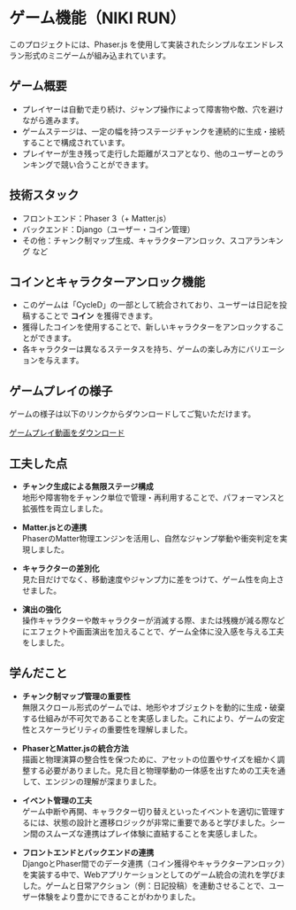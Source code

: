 # ゲーム機能（NIKI RUN）

このプロジェクトには、Phaser.js を使用して実装されたシンプルなエンドレスラン形式のミニゲームが組み込まれています。


## ゲーム概要

- プレイヤーは自動で走り続け、ジャンプ操作によって障害物や敵、穴を避けながら進みます。
- ゲームステージは、一定の幅を持つステージチャンクを連続的に生成・接続することで構成されています。
- プレイヤーが生き残って走行した距離がスコアとなり、他のユーザーとのランキングで競い合うことができます。

## 技術スタック
- フロントエンド：Phaser 3（+ Matter.js）
- バックエンド：Django（ユーザー・コイン管理）
- その他：チャンク制マップ生成、キャラクターアンロック、スコアランキング など

## コインとキャラクターアンロック機能

- このゲームは「CycleD」の一部として統合されており、ユーザーは日記を投稿することで **コイン** を獲得できます。
- 獲得したコインを使用することで、新しいキャラクターをアンロックすることができます。
- 各キャラクターは異なるステータスを持ち、ゲームの楽しみ方にバリエーションを与えます。

## ゲームプレイの様子

ゲームの様子は以下のリンクからダウンロードしてご覧いただけます。

[ゲームプレイ動画をダウンロード](./gameplay.mov)


## 工夫した点

- **チャンク生成による無限ステージ構成**  
  地形や障害物をチャンク単位で管理・再利用することで、パフォーマンスと拡張性を両立しました。

- **Matter.jsとの連携**  
  PhaserのMatter物理エンジンを活用し、自然なジャンプ挙動や衝突判定を実現しました。

- **キャラクターの差別化**  
  見た目だけでなく、移動速度やジャンプ力に差をつけて、ゲーム性を向上させました。

- **演出の強化**  
  操作キャラクターや敵キャラクターが消滅する際、または残機が減る際などにエフェクトや画面演出を加えることで、ゲーム全体に没入感を与える工夫をしました。


## 学んだこと

- **チャンク制マップ管理の重要性**  
  無限スクロール形式のゲームでは、地形やオブジェクトを動的に生成・破棄する仕組みが不可欠であることを実感しました。これにより、ゲームの安定性とスケーラビリティの重要性を理解しました。

- **PhaserとMatter.jsの統合方法**  
  描画と物理演算の整合性を保つために、アセットの位置やサイズを細かく調整する必要がありました。見た目と物理挙動の一体感を出すための工夫を通して、エンジンの理解が深まりました。

- **イベント管理の工夫**  
  ゲーム中断や再開、キャラクター切り替えといったイベントを適切に管理するには、状態の設計と遷移ロジックが非常に重要であると学びました。シーン間のスムーズな連携はプレイ体験に直結することを実感しました。

- **フロントエンドとバックエンドの連携**  
  DjangoとPhaser間でのデータ連携（コイン獲得やキャラクターアンロック）を実装する中で、Webアプリケーションとしてのゲーム統合の流れを学びました。ゲームと日常アクション（例：日記投稿）を連動させることで、ユーザー体験をより豊かにできることがわかりました。
